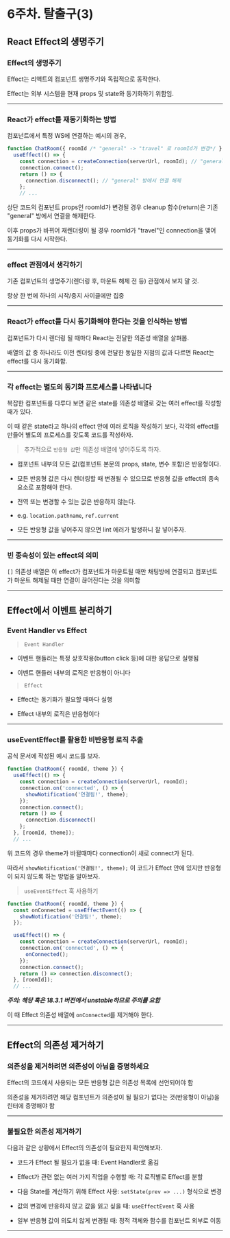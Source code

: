 # 6주차. 탈출구(3)

## React Effect의 생명주기

### Effect의 생명주기

Effect는 리액트의 컴포넌트 생명주기와 독립적으로 동작한다.

Effect는 외부 시스템을 현재 props 및 state와 동기화하기 위함임.

---

### React가 effect를 재동기화하는 방법

컴포넌트에서 특정 WS에 연결하는 예시의 경우,

```js
function ChatRoom({ roomId /* "general" -> "travel" 로 roomId가 변경*/ }) {
  useEffect(() => {
    const connection = createConnection(serverUrl, roomId); // "general" 방에 연결
    connection.connect();
    return () => {
      connection.disconnect(); // "general" 방에서 연결 해제
    };
    // ...
```

상단 코드의 컴포넌트 props인 roomId가 변경될 경우 cleanup 함수(return)은 기존 "general" 방에서 연결을 해제한다.

이후 props가 바뀌어 재렌더링이 될 경우 roomId가 "travel"인 connection을 맺어 동기화를 다시 시작한다.

---

### effect 관점에서 생각하기

기존 컴포넌트의 생명주기(렌더링 후, 마운트 해제 전 등) 관점에서 보지 말 것.

항상 한 번에 하나의 시작/중지 사이클에만 집중

---

### React가 effect를 다시 동기화해야 한다는 것을 인식하는 방법

컴포넌트가 다시 렌더링 될 때마다 React는 전달한 의존성 배열을 살펴봄.

배열의 값 중 하나라도 이전 렌더링 중에 전달한 동일한 지점의 값과 다르면 React는 effect를 다시 동기화함.

---

### 각 effect는 별도의 동기화 프로세스를 나타냅니다

복잡한 컴포넌트를 다루다 보면 같은 state를 의존성 배열로 갖는 여러 effect를 작성할 때가 있다.

이 때 같은 state라고 하나의 effect 안에 여러 로직을 작성하기 보다, 각각의 effect를 만들어 별도의 프로세스를 갖도록 코드를 작성하자.

> 추가적으로 `반응형 값`만 의존성 배열에 넣어주도록 하자.

- 컴포넌트 내부의 모든 값(컴포넌트 본문의 props, state, 변수 포함)은 반응형이다.

- 모든 반응형 값은 다시 렌더링할 때 변경될 수 있으므로 반응형 값을 effect의 종속 요소로 포함해야 한다.

- 전역 또는 변경할 수 있는 값은 반응하지 않는다.

- e.g. `location.pathname`, `ref.current`

- 모든 반응형 값을 넣어주지 않으면 lint 에러가 발생하니 잘 넣어주자.

---

### 빈 종속성이 있는 effect의 의미

`[]` 의존성 배열은 이 effect가 컴포넌트가 마운트될 때만 채팅방에 연결되고 컴포넌트가 마운트 해제될 때만 연결이 끊어진다는 것을 의미함

---

## Effect에서 이벤트 분리하기

### Event Handler vs Effect

> `Event Handler`

- 이벤트 핸들러는 특정 상호작용(button click 등)에 대한 응답으로 실행됨

- 이벤트 핸들러 내부의 로직은 반응형이 아니다

> `Effect`

- Effect는 동기화가 필요할 때마다 실행

- Effect 내부의 로직은 반응형이다

---

### useEventEffect를 활용한 비반응형 로직 추출

공식 문서에 작성된 예시 코드를 보자.

```js
function ChatRoom({ roomId, theme }) {
  useEffect(() => {
    const connection = createConnection(serverUrl, roomId);
    connection.on('connected', () => {
      showNotification('연결됨!', theme);
    });
    connection.connect();
    return () => {
      connection.disconnect()
    };
  }, [roomId, theme]);
  // ...
```

위 코드의 경우 theme가 바뀔때마다 connection이 새로 connect가 된다.

따라서 `showNotification('연결됨!', theme);` 이 코드가 Effect 안에 있지만 반응형이 되지 않도록 하는 방법을 알아보자.

> `useEventEffect` 훅 사용하기

```js
function ChatRoom({ roomId, theme }) {
  const onConnected = useEffectEvent(() => {
    showNotification('연결됨!', theme);
  });

  useEffect(() => {
    const connection = createConnection(serverUrl, roomId);
    connection.on('connected', () => {
      onConnected();
    });
    connection.connect();
    return () => connection.disconnect();
  }, [roomId]);
  // ...
```

**_주의: 해당 훅은 18.3.1 버전에서 unstable하므로 주의를 요함_**

이 때 Effect 의존성 배열에 `onConnected`를 제거해야 한다.

---

## Effect의 의존성 제거하기

### 의존성을 제거하려면 의존성이 아님을 증명하세요

Effect의 코드에서 사용되는 모든 반응형 값은 의존성 목록에 선언되어야 함

의존성을 제거하려면 해당 컴포넌트가 의존성이 될 필요가 없다는 것(반응형이 아님)을 린터에 증명해야 함

---

### 불필요한 의존성 제거하기

다음과 같은 상황에서 Effect의 의존성이 필요한지 확인해보자.

- 코드가 Effect 될 필요가 없을 때: Event Handler로 옮김

- Effect가 관련 없는 여러 가지 작업을 수행할 때: 각 로직별로 Effect를 분할

- 다음 State를 계산하기 위해 Effect 사용: `setState(prev => ...)` 형식으로 변경

- 값의 변경에 반응하지 않고 값을 읽고 싶을 때: `useEffectEvent` 훅 사용

- 일부 반응형 값이 의도치 않게 변경될 때: 정적 객체와 함수를 컴포넌트 외부로 이동

---

